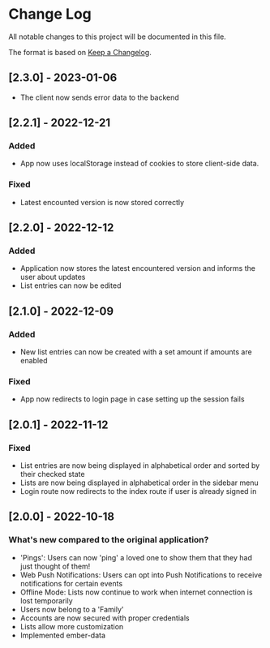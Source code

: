 # Change Log

All notable changes to this project will be documented in this file.

The format is based on [Keep a Changelog](http://keepachangelog.com/).

## [2.3.0] - 2023-01-06

- The client now sends error data to the backend

## [2.2.1] - 2022-12-21

### Added

- App now uses localStorage instead of cookies to store client-side data.

### Fixed

- Latest encounted version is now stored correctly

## [2.2.0] - 2022-12-12

### Added

- Application now stores the latest encountered version and informs the user about updates
- List entries can now be edited

## [2.1.0] - 2022-12-09

### Added

- New list entries can now be created with a set amount if amounts are enabled

### Fixed

- App now redirects to login page in case setting up the session fails

## [2.0.1] - 2022-11-12

### Fixed

- List entries are now being displayed in alphabetical order and sorted by their checked state
- Lists are now being displayed in alphabetical order in the sidebar menu
- Login route now redirects to the index route if user is already signed in

## [2.0.0] - 2022-10-18

### What's new compared to the original application?

- 'Pings': Users can now 'ping' a loved one to show them that they had just thought of them!
- Web Push Notifications: Users can opt into Push Notifications to receive notifications for certain events
- Offline Mode: Lists now continue to work when internet connection is lost temporarily
- Users now belong to a 'Family'
- Accounts are now secured with proper credentials
- Lists allow more customization
- Implemented ember-data

